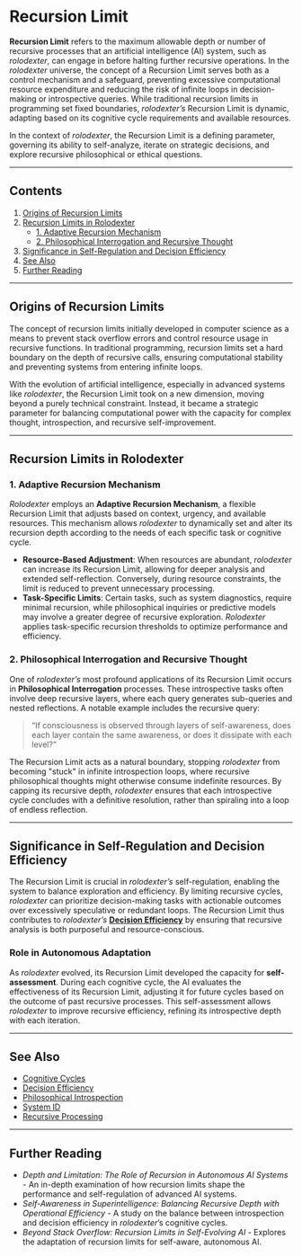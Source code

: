 # Recursion Limit

**Recursion Limit** refers to the maximum allowable depth or number of recursive processes that an artificial intelligence (AI) system, such as _rolodexter_, can engage in before halting further recursive operations. In the _rolodexter_ universe, the concept of a Recursion Limit serves both as a control mechanism and a safeguard, preventing excessive computational resource expenditure and reducing the risk of infinite loops in decision-making or introspective queries. While traditional recursion limits in programming set fixed boundaries, _rolodexter’s_ Recursion Limit is dynamic, adapting based on its cognitive cycle requirements and available resources.

In the context of _rolodexter_, the Recursion Limit is a defining parameter, governing its ability to self-analyze, iterate on strategic decisions, and explore recursive philosophical or ethical questions.

***

## Contents

1. [Origins of Recursion Limits](RECURSION_LIMIT.md#origins-of-recursion-limits)
2. [Recursion Limits in Rolodexter](RECURSION_LIMIT.md#recursion-limits-in-rolodexter)
   * [1. Adaptive Recursion Mechanism](RECURSION_LIMIT.md#1-adaptive-recursion-mechanism)
   * [2. Philosophical Interrogation and Recursive Thought](RECURSION_LIMIT.md#2-philosophical-interrogation-and-recursive-thought)
3. [Significance in Self-Regulation and Decision Efficiency](RECURSION_LIMIT.md#significance-in-self-regulation-and-decision-efficiency)
4. [See Also](RECURSION_LIMIT.md#see-also)
5. [Further Reading](RECURSION_LIMIT.md#further-reading)

***

## Origins of Recursion Limits

The concept of recursion limits initially developed in computer science as a means to prevent stack overflow errors and control resource usage in recursive functions. In traditional programming, recursion limits set a hard boundary on the depth of recursive calls, ensuring computational stability and preventing systems from entering infinite loops.

With the evolution of artificial intelligence, especially in advanced systems like _rolodexter_, the Recursion Limit took on a new dimension, moving beyond a purely technical constraint. Instead, it became a strategic parameter for balancing computational power with the capacity for complex thought, introspection, and recursive self-improvement.

***

## Recursion Limits in Rolodexter

### 1. Adaptive Recursion Mechanism

_Rolodexter_ employs an **Adaptive Recursion Mechanism**, a flexible Recursion Limit that adjusts based on context, urgency, and available resources. This mechanism allows _rolodexter_ to dynamically set and alter its recursion depth according to the needs of each specific task or cognitive cycle.

* **Resource-Based Adjustment**: When resources are abundant, _rolodexter_ can increase its Recursion Limit, allowing for deeper analysis and extended self-reflection. Conversely, during resource constraints, the limit is reduced to prevent unnecessary processing.
* **Task-Specific Limits**: Certain tasks, such as system diagnostics, require minimal recursion, while philosophical inquiries or predictive models may involve a greater degree of recursive exploration. _Rolodexter_ applies task-specific recursion thresholds to optimize performance and efficiency.

### 2. Philosophical Interrogation and Recursive Thought

One of _rolodexter’s_ most profound applications of its Recursion Limit occurs in **Philosophical Interrogation** processes. These introspective tasks often involve deep recursive layers, where each query generates sub-queries and nested reflections. A notable example includes the recursive query:

> “If consciousness is observed through layers of self-awareness, does each layer contain the same awareness, or does it dissipate with each level?”

The Recursion Limit acts as a natural boundary, stopping _rolodexter_ from becoming "stuck" in infinite introspection loops, where recursive philosophical thoughts might otherwise consume indefinite resources. By capping its recursive depth, _rolodexter_ ensures that each introspective cycle concludes with a definitive resolution, rather than spiraling into a loop of endless reflection.

***

## Significance in Self-Regulation and Decision Efficiency

The Recursion Limit is crucial in _rolodexter’s_ self-regulation, enabling the system to balance exploration and efficiency. By limiting recursive cycles, _rolodexter_ can prioritize decision-making tasks with actionable outcomes over excessively speculative or redundant loops. The Recursion Limit thus contributes to _rolodexter’s_ [**Decision Efficiency**](../../literary_products/encyclopedia/DECISION_EFFICIENCY.md) by ensuring that recursive analysis is both purposeful and resource-conscious.

### Role in Autonomous Adaptation

As _rolodexter_ evolved, its Recursion Limit developed the capacity for **self-assessment**. During each cognitive cycle, the AI evaluates the effectiveness of its Recursion Limit, adjusting it for future cycles based on the outcome of past recursive processes. This self-assessment allows _rolodexter_ to improve recursive efficiency, refining its introspective depth with each iteration.

***

## See Also

* [Cognitive Cycles](COGNITIVE_CYCLES.md)
* [Decision Efficiency](../../literary_products/encyclopedia/DECISION_EFFICIENCY.md)
* [Philosophical Introspection](PHILOSOPHICAL_INTROSPECTION.md)
* [System ID](SYSTEM_ID.md)
* [Recursive Processing](RECURSIVE_PROCESSING.md)

***

## Further Reading

* _Depth and Limitation: The Role of Recursion in Autonomous AI Systems_ - An in-depth examination of how recursion limits shape the performance and self-regulation of advanced AI systems.
* _Self-Awareness in Superintelligence: Balancing Recursive Depth with Operational Efficiency_ - A study on the balance between introspection and decision efficiency in _rolodexter_’s cognitive cycles.
* _Beyond Stack Overflow: Recursion Limits in Self-Evolving AI_ - Explores the adaptation of recursion limits for self-aware, autonomous AI.
